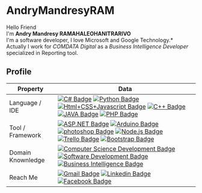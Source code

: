 # AndryMandresyRAM
Hello Friend<br/>
I'm **Andry Mandresy RAMAHALEOHANITRARIVO**<br/>
I'm a software developer, I love Microsoft and Google Technology.*<br/>
Actually I work for _COMDATA Digital_ as a _Business Intelligence Developer_ specialized in Reporting tool.<br/>

## Profile
Property                 | Data  
-------------------------|------
Language / IDE           | [![C# Badge](https://img.shields.io/badge/-Visual%20Studio-239120?style=flat&logo=C-Sharp&logoColor=white)](https://github.com/search?l=C%23&q=user%3Azmcx16&type=Repositories) [![Python Badge](https://img.shields.io/badge/-PyCharm-3776AB?style=flat&logo=Python&logoColor=white)](https://github.com/search?l=Python&q=user%3Azmcx16&type=Repositories) [![Html+CSS+Javascript Badge](https://img.shields.io/badge/-Visual%20Studio%20Code-F7DF1E?style=flat&logo=Javascript&logoColor=white)](https://github.com/search?l=JavaScript&q=user%3Azmcx16&type=Repositories) [![C++ Badge](https://img.shields.io/badge/-Visual%20Studio-00599C?style=flat&logo=C%2B%2B&logoColor=white)](https://github.com/search?q=user%3Azmcx16&type=Repositories) [![JAVA Badge](https://img.shields.io/badge/-Eclipse-007396?style=flat&logo=JAVA&logoColor=white)](https://github.com/search?q=user%3Azmcx16&type=Repositories) [![PHP Badge](https://img.shields.io/badge/PHP-blue?style=flat&logo=PHP&logoColor=white)](https://github.com/search?q=user%3Azmcx16&type=Repositories)
Tool / Framework         |  [![ASP.NET Badge](https://img.shields.io/badge/-ASP.NET-5C2D91?style=flat&logo=.net&logoColor=white)](https://github.com/search?q=user%3Azmcx16&type=Repositories) [![Arduino Badge](https://img.shields.io/badge/-Arduino-00979D?style=flat&logo=Arduino&logoColor=white)](https://github.com/search?q=user%3Azmcx16&type=Repositories) [![photoshop Badge](https://img.shields.io/badge/-Photoshop-26C9FF?style=flat&logo=Adobe-Photoshop&logoColor=white)](https://github.com/search?q=user%3Azmcx16&type=Repositories) [![Node.js Badge](https://img.shields.io/badge/Node.js%20-%23F7DF1E.svg?&style=flat&logo=Node&color=6DB35A)](https://github.com/search?q=user%3Azmcx16&type=Repositories) [![Trello Badge](https://img.shields.io/badge/Trello%20-%23F7DF1E.svg?&style=flat&color=0079BF)](https://github.com/search?q=user%3Azmcx16&type=Repositories) [![Bootstrap Badge](https://img.shields.io/badge/Bootstrap%20-%23F7DF1E.svg?&style=flat&color=7044A3)](https://github.com/search?q=user%3Azmcx16&type=Repositories)
Domain Knownledge        | [![Computer Science Development Badge](https://img.shields.io/badge/-Computer%20Science-FAB040?style=flat&logoColor=white)](https://github.com/search?q=user%3Azmcx16&type=Repositories) [![Software Development Badge](https://img.shields.io/badge/-Software%20Development-FF6600?style=flat&logoColor=white)](https://github.com/search?q=user%3Azmcx16&type=Repositories) [![Business Intelligence Badge](https://img.shields.io/badge/-Business%20Intelligence-00979D?style=flat&logoColor=white)](https://github.com/search?q=user%3Azmcx16&type=Repositories)
Reach Me                 | [![Gmail Badge](https://img.shields.io/badge/-Andry%20Mandresy%20RAMAHALEOHANITRARIVO-e54448?style=flat&logo=Gmail&logoColor=white)](mailto:andrymandresyram@gmail.com) [![Linkedin Badge](https://img.shields.io/badge/-Andry%20Mandresy%20RAMAHALEOHANITRARIVO-blue?style=flat&logo=Linkedin&logoColor=white)](https://www.linkedin.com/in/andry-mandresy-ramahaleohanitrarivo-4b370a179/) [![Facebook Badge](https://img.shields.io/badge/-Mandresy-3b5998?style=flat-square&labelColor=3b5998&logo=facebook&logoColor=white&link=https://www.facebook.com/yugiram3/)](https://www.facebook.com/yugiram3/)
